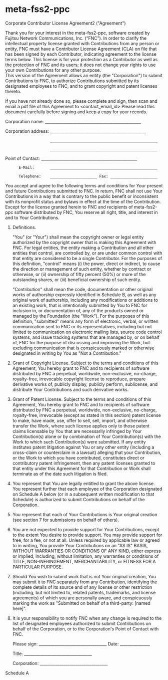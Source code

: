 # meta-fss2-ppc
Corporate Contributor License Agreement2 ("Agreement") 
                        
   Thank you for your interest in the meta-fss2-ppc, software created by                 Fujitsu Network Communications, Inc. (“FNC”). In order to clarify the    intellectual property license granted with Contributions from any person    or entity, FNC must have a Contributor License Agreement (CLA)    on file that has been signed by each Contributor, indicating agreement to the license terms below. This license is for your protection as a    Contributor as well as the protection of FNC and its users; it     does not change your rights to use your own Contributions for any other    purpose.  
   This version of the Agreement allows an entity (the "Corporation") to    submit Contributions to FNC, to authorize Contributions     submitted by its designated employees to FNC, and to grant     copyright and patent licenses thereto. 
 
   If you have not already done so, please complete and sign, then scan and    email a pdf file of this Agreement to <contact_email_id>    Please read this document carefully before signing and keep a copy for    your records. 
 
   Corporation name:    ________________________________________________ 
 
   Corporation address: ________________________________________________ 
 
                        ________________________________________________ 
 
                        ________________________________________________ 
 
   Point of Contact:    ________________________________________________ 
 
          E-Mail:       ________________________________________________ 
 
          Telephone:    _____________________ Fax: _____________________ 
 
 
   You accept and agree to the following terms and conditions for Your    present and future Contributions submitted to FNC. In    return, FNC shall not use Your Contributions in a way that    is contrary to the public benefit or inconsistent with its nonprofit    status and bylaws in effect at the time of the Contribution. Except    for the license granted herein to FNC and recipients of meta-fss2-ppc software distributed by FNC, You reserve all right, title,    and interest in and to Your Contributions. 
 
   1. Definitions. 
 
      "You" (or "Your") shall mean the copyright owner or legal entity       authorized by the copyright owner that is making this Agreement       with FNC. For legal entities, the entity making a 
      Contribution and all other entities that control, are controlled by,       or are under common control with that entity are considered to be a 
      single Contributor. For the purposes of this definition, "control"       means (i) the power, direct or indirect, to cause the direction or       management of such entity, whether by contract or otherwise, or       (ii) ownership of fifty percent (50%) or more of the outstanding       shares, or (iii) beneficial ownership of such entity. 
 
      "Contribution" shall mean the code, documentation or other original       works of authorship expressly identified in Schedule B, as well as       any original work of authorship, including 
      any modifications or additions to an existing work, that is       intentionally submitted by You to FNC for inclusion in, or       documentation of, any of the products owned or managed by the       Foundation (the "Work"). For the purposes of this definition, 
      "submitted" means any form of electronic, verbal, or written       communication sent to FNC or its representatives, 
      including but not limited to communication on electronic mailing       lists, source code control systems, and issue tracking systems       that are managed by, or on behalf of, FNC for the       purpose of discussing and improving the Work, but excluding       communication that is conspicuously marked or otherwise designated       in writing by You as "Not a Contribution." 
 
2. Grant of Copyright License. Subject to the terms and conditions       of this Agreement, You hereby grant to FNC and to       recipients of software distributed by FNC a perpetual,       worldwide, non-exclusive, no-charge, royalty-free, irrevocable       copyright license to reproduce, prepare derivative works of,       publicly display, publicly perform, sublicense, and distribute       Your Contributions and such derivative works. 
 
3. Grant of Patent License. Subject to the terms and conditions of       this Agreement, You hereby grant to FNC and to recipients       of software distributed by FNC a perpetual, worldwide,       non-exclusive, no-charge, royalty-free, irrevocable (except as       stated in this section) patent license to make, have made, use,       offer to sell, sell, import, and otherwise transfer the Work,       where such license applies only to those patent claims licensable       by You that are necessarily infringed by Your Contribution(s)       alone or by combination of Your Contribution(s) with the Work to       which such Contribution(s) were submitted. If any entity institutes       patent litigation against You or any other entity (including a       cross-claim or counterclaim in a lawsuit) alleging that your       Contribution, or the Work to which you have contributed, constitutes       direct or contributory patent infringement, then any patent licenses       granted to that entity under this Agreement for that Contribution or       Work shall terminate as of the date such litigation is filed. 
 
4. You represent that You are legally entitled to grant the above       license. You represent further that each employee of the       Corporation designated on Schedule A below (or in a subsequent       written modification to that Schedule) is authorized to submit       Contributions on behalf of the Corporation.  
5. You represent that each of Your Contributions is Your original       creation (see section 7 for submissions on behalf of others). 
 
6. You are not expected to provide support for Your Contributions,       except to the extent You desire to provide support. You may provide       support for free, for a fee, or not at all. Unless required by       applicable law or agreed to in writing, You provide Your 
      Contributions on an "AS IS" BASIS, WITHOUT WARRANTIES OR CONDITIONS       OF ANY KIND, either express or implied, including, without       limitation, any warranties or conditions of TITLE, NON-INFRINGEMENT,       MERCHANTABILITY, or FITNESS FOR A PARTICULAR PURPOSE. 
 
7. Should You wish to submit work that is not Your original creation, 
      You may submit it to FNC separately from any 
      Contribution, identifying the complete details of its source and       of any license or other restriction (including, but not limited       to, related patents, trademarks, and license agreements) of which       you are personally aware, and conspicuously marking the work as       "Submitted on behalf of a third-party: [named here]". 
 
8. It is your responsibility to notify FNC when any change       is required to the list of designated employees authorized to submit       Contributions on behalf of the Corporation, or to the Corporation's       Point of Contact with FNC. 
 
 
 
   Please sign: __________________________________ Date: _______________ 
 
   Title:       __________________________________ 
 
   Corporation: __________________________________ 
 
 
 
 
 
 
 
 
 
 
 
 
 
 
 
 
 
 
 
 
 
 
 
 
 
 
 
Schedule A 
 
   
 
 
 
 
 
 
